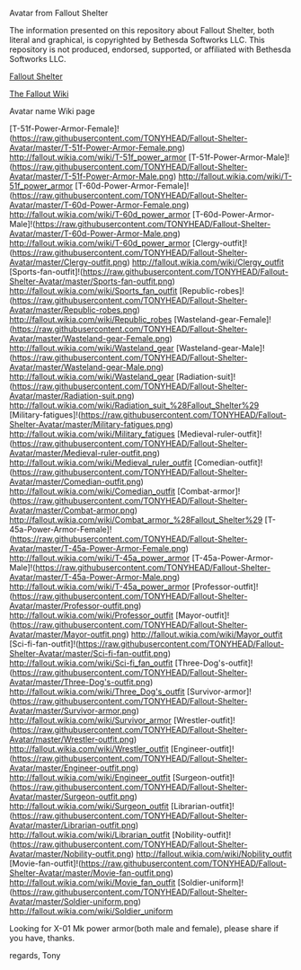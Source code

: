 Avatar from Fallout Shelter

The information presented on this repository about Fallout Shelter, both literal and graphical, is copyrighted by Bethesda Softworks LLC.
This repository is not produced, endorsed, supported, or affiliated with Bethesda Softworks LLC.


[Fallout Shelter](http://www.falloutshelter.com/)

[The Fallout Wiki](http://fallout.wikia.com/wiki/Fallout_Shelter_outfits)


Avatar name	Wiki page

[T-51f-Power-Armor-Female]!(https://raw.githubusercontent.com/TONYHEAD/Fallout-Shelter-Avatar/master/T-51f-Power-Armor-Female.png)	http://fallout.wikia.com/wiki/T-51f_power_armor
[T-51f-Power-Armor-Male]!(https://raw.githubusercontent.com/TONYHEAD/Fallout-Shelter-Avatar/master/T-51f-Power-Armor-Male.png)	http://fallout.wikia.com/wiki/T-51f_power_armor
[T-60d-Power-Armor-Female]!(https://raw.githubusercontent.com/TONYHEAD/Fallout-Shelter-Avatar/master/T-60d-Power-Armor-Female.png)	http://fallout.wikia.com/wiki/T-60d_power_armor
[T-60d-Power-Armor-Male]!(https://raw.githubusercontent.com/TONYHEAD/Fallout-Shelter-Avatar/master/T-60d-Power-Armor-Male.png)	http://fallout.wikia.com/wiki/T-60d_power_armor
[Clergy-outfit]!(https://raw.githubusercontent.com/TONYHEAD/Fallout-Shelter-Avatar/master/Clergy-outfit.png)	http://fallout.wikia.com/wiki/Clergy_outfit
[Sports-fan-outfit]!(https://raw.githubusercontent.com/TONYHEAD/Fallout-Shelter-Avatar/master/Sports-fan-outfit.png)	http://fallout.wikia.com/wiki/Sports_fan_outfit
[Republic-robes]!(https://raw.githubusercontent.com/TONYHEAD/Fallout-Shelter-Avatar/master/Republic-robes.png)	http://fallout.wikia.com/wiki/Republic_robes
[Wasteland-gear-Female]!(https://raw.githubusercontent.com/TONYHEAD/Fallout-Shelter-Avatar/master/Wasteland-gear-Female.png)	http://fallout.wikia.com/wiki/Wasteland_gear
[Wasteland-gear-Male]!(https://raw.githubusercontent.com/TONYHEAD/Fallout-Shelter-Avatar/master/Wasteland-gear-Male.png)	http://fallout.wikia.com/wiki/Wasteland_gear
[Radiation-suit]!(https://raw.githubusercontent.com/TONYHEAD/Fallout-Shelter-Avatar/master/Radiation-suit.png)	http://fallout.wikia.com/wiki/Radiation_suit_%28Fallout_Shelter%29
[Military-fatigues]!(https://raw.githubusercontent.com/TONYHEAD/Fallout-Shelter-Avatar/master/Military-fatigues.png)	http://fallout.wikia.com/wiki/Military_fatigues
[Medieval-ruler-outfit]!(https://raw.githubusercontent.com/TONYHEAD/Fallout-Shelter-Avatar/master/Medieval-ruler-outfit.png)	http://fallout.wikia.com/wiki/Medieval_ruler_outfit
[Comedian-outfit]!(https://raw.githubusercontent.com/TONYHEAD/Fallout-Shelter-Avatar/master/Comedian-outfit.png)	http://fallout.wikia.com/wiki/Comedian_outfit
[Combat-armor]!(https://raw.githubusercontent.com/TONYHEAD/Fallout-Shelter-Avatar/master/Combat-armor.png)	http://fallout.wikia.com/wiki/Combat_armor_%28Fallout_Shelter%29
[T-45a-Power-Armor-Female]!(https://raw.githubusercontent.com/TONYHEAD/Fallout-Shelter-Avatar/master/T-45a-Power-Armor-Female.png)	http://fallout.wikia.com/wiki/T-45a_power_armor
[T-45a-Power-Armor-Male]!(https://raw.githubusercontent.com/TONYHEAD/Fallout-Shelter-Avatar/master/T-45a-Power-Armor-Male.png)	http://fallout.wikia.com/wiki/T-45a_power_armor
[Professor-outfit]!(https://raw.githubusercontent.com/TONYHEAD/Fallout-Shelter-Avatar/master/Professor-outfit.png)	http://fallout.wikia.com/wiki/Professor_outfit
[Mayor-outfit]!(https://raw.githubusercontent.com/TONYHEAD/Fallout-Shelter-Avatar/master/Mayor-outfit.png)	http://fallout.wikia.com/wiki/Mayor_outfit
[Sci-fi-fan-outfit]!(https://raw.githubusercontent.com/TONYHEAD/Fallout-Shelter-Avatar/master/Sci-fi-fan-outfit.png)	http://fallout.wikia.com/wiki/Sci-fi_fan_outfit
[Three-Dog's-outfit]!(https://raw.githubusercontent.com/TONYHEAD/Fallout-Shelter-Avatar/master/Three-Dog's-outfit.png)	http://fallout.wikia.com/wiki/Three_Dog's_outfit
[Survivor-armor]!(https://raw.githubusercontent.com/TONYHEAD/Fallout-Shelter-Avatar/master/Survivor-armor.png)	http://fallout.wikia.com/wiki/Survivor_armor
[Wrestler-outfit]!(https://raw.githubusercontent.com/TONYHEAD/Fallout-Shelter-Avatar/master/Wrestler-outfit.png)	http://fallout.wikia.com/wiki/Wrestler_outfit
[Engineer-outfit]!(https://raw.githubusercontent.com/TONYHEAD/Fallout-Shelter-Avatar/master/Engineer-outfit.png)	http://fallout.wikia.com/wiki/Engineer_outfit
[Surgeon-outfit]!(https://raw.githubusercontent.com/TONYHEAD/Fallout-Shelter-Avatar/master/Surgeon-outfit.png)	http://fallout.wikia.com/wiki/Surgeon_outfit
[Librarian-outfit]!(https://raw.githubusercontent.com/TONYHEAD/Fallout-Shelter-Avatar/master/Librarian-outfit.png)	http://fallout.wikia.com/wiki/Librarian_outfit
[Nobility-outfit]!(https://raw.githubusercontent.com/TONYHEAD/Fallout-Shelter-Avatar/master/Nobility-outfit.png)	http://fallout.wikia.com/wiki/Nobility_outfit
[Movie-fan-outfit]!(https://raw.githubusercontent.com/TONYHEAD/Fallout-Shelter-Avatar/master/Movie-fan-outfit.png)	http://fallout.wikia.com/wiki/Movie_fan_outfit
[Soldier-uniform]!(https://raw.githubusercontent.com/TONYHEAD/Fallout-Shelter-Avatar/master/Soldier-uniform.png)	http://fallout.wikia.com/wiki/Soldier_uniform



Looking for  X-01 Mk power armor(both male and female), please share if you have, thanks.

regards,
Tony